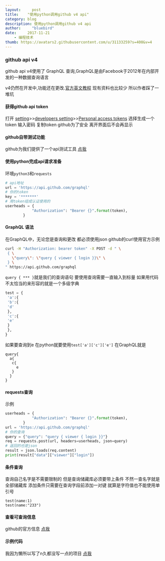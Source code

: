 ```yaml
---
layout:     post
title:    "使用python调用github v4 api"
category: blog
description: 使用python调用github v4 api
author:     "bluebird"
date:     2017-11-21
    - 编程技术
thumb: https://avatars2.githubusercontent.com/u/31133259?s=400&v=4
---
```


### github api v4
github api v4使用了 GraphQL 查询,GraphQL是由Facebook于2012年在内部开发的一种数据查询语言

v4仍然在开发中,功能还在更改.[官方英文教程](https://developer.github.com/v4/)
现有资料也比较少 所以作者踩了一堆坑

#### 获得github api token
打开 [setting](https://github.com/settings/profile)>>[developers setting](https://github.com/settings/developers)>>[Personal access tokens](https://github.com/settings/tokens)
选择生成一个token 输入密码 复制token 
github为了安全 离开界面后不会再显示

#### github自带测试功能
github为我们提供了一个api测试工具 [点我](https://developer.github.com/v4/explorer/)
<!-- more -->
#### 使用python完成api请求准备
环境`python3`和`requests`
```python
# api地址
url = 'https://api.github.com/graphql'
# 你的token
key = '*******'
# 用token组成认证使用的
userheads = {
            "Authorization": "Bearer {}".format(token),
        } 
```
#### GraphQL 语法
在GraphQL中，无论您是查询和更改 都必须使用json
github的curl使用官方示例
```bash
curl -H "Authorization: bearer token" -X POST -d " \
 { \
   \"query\": \"query { viewer { login }}\" \
 } \
" https://api.github.com/graphql
```
`query { *** }`就是我们的查询语句 要使用查询需要一直输入到标量 如果用代码 不太恰当的来形容的就是一个多级字典 
```python
test = {
 'a':{
 'b':{
 'd'
 },
 'c':{
 'e'
 }
 },
}
```
如果要查询到e 在python就要使用`test['a']['c']['e']`
在GraphQL就是
```
query{
  a{
   c{
     e
   }
  }
}
```

#### requests查询
示例
```python
userheads = {
            "Authorization": "Bearer {}".format(token),
        } 
url = 'https://api.github.com/graphql'
# 你的查询
query = {"query": "query { viewer { login }}"}
req = requests.post(url, headers=userheads, json=query)
# 返回的也是json
result = json.loads(req.content)
print(result["data"]["viewer"]["login"])
```

#### 条件查询
查询自己名字是不需要限制的 但是查询储藏库必须要带上条件 不然一查名字就是全部储藏库
添加条件只需要在查询字段前添加一对键 就算是字符值也不能使用单引号
```
test(name:1)
test(name:"233")
```

#### 查看可查询信息 
github的官方信息 [点我](https://developer.github.com/v4/reference/)

#### 示例代码
我因为懒所以写了n久都没写一点的项目 [点我](https://github.com/blue-bird1/githubapi)

